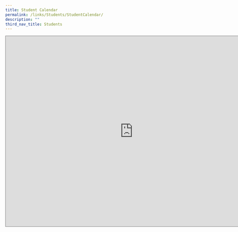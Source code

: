 ```yaml
---
title: Student Calendar
permalink: /links/Students/StudentCalendar/
description: ""
third_nav_title: Students
---
```

<div align="justify">

<iframe src="https://calendar.google.com/calendar/embed?height=600&wkst=1&bgcolor=%23ffffff&ctz=Asia%2FSingapore&src=ODhlYjZmYTM4NjViM2RmNjNiYzg0NTIxZWU5MzczOGQwYWMzNGVmM2IxYjE3MGE0MjdiZjcwNGE4ODY0NjA3ZUBncm91cC5jYWxlbmRhci5nb29nbGUuY29t&color=%23E4C441" style="border:solid 1px #777" width="800" height="600" frameborder="0" scrolling="no"></iframe>
	
	
</div>